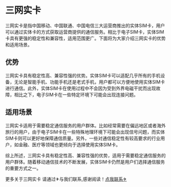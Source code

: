 # 三网实卡

三网实卡是指中国移动、中国联通、中国电信三大运营商推出的实体SIM卡，用户可以通过实体卡的方式获取运营商提供的通信服务。相比于电子SIM卡，实体SIM卡具有更强的稳定性和兼容性，适用范围更广。下面将为大家介绍三网实卡的优势和适用场景。

## 优势

三网实卡具有稳定性高、兼容性强的优势。实体SIM卡可以适配几乎所有的手机设备，无论是智能手机、功能手机还是老式手机，用户都可以方便地使用实体SIM卡进行通信。此外，实体SIM卡在使用过程中不会因为受到外界电磁干扰而出现故障，相比之下，电子SIM卡在一些特定环境下可能会出现连接问题。

## 适用场景

三网实卡适用于需要稳定通信服务的用户群体。比如经常需要在偏远地区或者海外旅行的用户，由于电子SIM卡在一些特殊地理环境下可能会出现信号问题，而实体SIM卡则可以更好地保障通信质量。另外，一些对通信稳定性有较高要求的行业用户，如金融、医疗等领域也更倾向于选择使用实体SIM卡。

综上所述，三网实卡具有稳定性高、兼容性强的优势，适用于需要稳定通信服务的用户群体。随着移动通信技术的不断发展，实体SIM卡仍然是用户们选择通信服务的重要方式之一。

更多关于三网实卡 请通过✈与我们联系,感谢阅读！[点我联系✈](https://box.k02.cc)